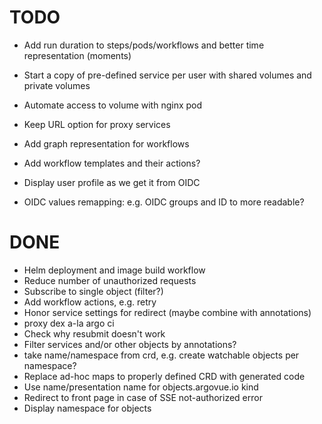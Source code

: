 # TODO

* Add run duration to steps/pods/workflows and better time representation (moments)

* Start a copy of pre-defined service per user with shared volumes and private volumes
* Automate access to volume with nginx pod

* Keep URL option for proxy services
* Add graph representation for workflows
* Add workflow templates and their actions?
* Display user profile as we get it from OIDC
* OIDC values remapping: e.g. OIDC groups and ID to more readable?

# DONE

* Helm deployment and image build workflow
* Reduce number of unauthorized requests
* Subscribe to single object (filter?)
* Add workflow actions, e.g. retry
* Honor service settings for redirect (maybe combine with annotations)
* proxy dex a-la argo ci
* Check why resubmit doesn't work
* Filter services and/or other objects by annotations?
* take name/namespace from crd, e.g. create watchable objects per namespace?
* Replace ad-hoc maps to properly defined CRD with generated code
* Use name/presentation name for objects.argovue.io kind
* Redirect to front page in case of SSE not-authorized error
* Display namespace for objects
